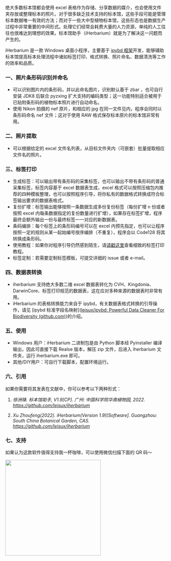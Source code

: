 绝大多数标本馆都会使用 excel 表格作为存储、分享数据的媒介，也会使用文件夹存放或整理标本的照片。对于很多缺乏技术支持的标本馆，这些手段可能是管理标本数据唯一有效的方法；而对于一些大中型植物标本馆，这些形态也是数据生产过程中非常重要的中间形式。处理它们经常会耗费大量的人力资源，单纯的人工往往也很难达到理想的效果。标本馆助手（iHerbarium）就是为了解决这一问题而产生的。

iHerbarium 是一款 Windows 桌面小程序，主要基于 [ipybd 框架](https://github.com/leisux/ipybd)开发，能够辅助标本馆提高标本处理流程中诸如标签打印、格式转换、照片命名、数据清洗等工作的效率和品质。

### 一、照片条形码识别并命名

- 可以识别图片内的条形码，并以此命名图片，识别默认基于 zbar ，也可自行安装 JDK8 后联合 pyzxing 扩大支持的编码类型；这一功能特别适合被用于已贴附条形码的植物标本照片进行自动命名。
- 使用 Nikon 拍摄的 nef 原片，和相应的 jpg 在同一文件见内，程序会同时以条形码命名 nef 文件；这对于使用 RAW 格式保存标本原片的标本馆非常有用。

### 二、照片提取

- 可以根据给定的 excel 文件名列表，从目标文件夹内（可嵌套）批量提取相应文件名的照片。

### 三、标签打印

- 生成标签：可以输出带有条形码的采集标签，也可以输出不带有条形码的普通采集标签，标签内容基于 excel 数据表生成，excel 格式可以按照压缩包内推荐的四种模板整理，也可以按照程序引导，将你私有的数据格式转换成符合标签输出要求的数据表格式。
- 复份扩增：标签输出能够按照一条数据生成多份复份标签（每份扩增 n 份或者按照 excel 内每条数据指定的复份数量进行扩增），如果存在标签扩增，程序最终会额外输出一份与最终标签一一对应的新数据表。
- 条码编排：每个标签上的条形码编号可以在 excel 内预先指定，也可以让程序按照一定的规则从某一起始编号按序编排（不重复），程序会以 Code128 将其转换成条形码。
- 使用教程：如果你对程序引导仍然感到陌生，请[请戳这里](https://mp.weixin.qq.com/s/h4G32OU6Sh8ko1t6_f87FA)查看细致的标签打印教程。
- 标签定制：若需要定制标签模板，可提交详细的 issue 或者 e-mail。

### 四、数据表转换

- iherbarium 支持绝大多数二维 excel 数据表转化为 CVH、Kingdonia、DarwinCore、标签打印规范的数据表，这在应对多种来源的数据表时非常有用。
- iHerbarium 的表格转换能力来自于 ipybd，有关数据表格式转换的引导操作，请见 [ipybd 标准字段名映射]([leisux/ipybd: Powerful Data Cleaner For Biodiversity (github.com)](https://github.com/leisux/ipybd#43-标准字段名映射引导))的介绍。

### 五、使用

- Windows 用户：iHerbarium 二进制包是由 Python 脚本经 Pyinstaller 编译输出，因此可直接下载 Realse 版本，解压 zip 文件，后进入 iherbarium 文件夹，运行 iherbarium.exe 即可。
- 其他/DIY用户：可自行下载脚本，配置环境运行。

### 六、引用

如果你需要将其发表在文献中，你可以参考以下两种形式：

1. *徐洲锋. 标本馆助手, V1.9[CP]. 广州: 中国科学院华南植物园, 2022. https://github.com/leisux/iherbarium*

2. *Xu Zhoufeng(2022). iHerbarium(Version 1.9)[Software]. Guangzhou: South China Botanical Garden, CAS. https://github.com/leisux/iherbarium*

### 七、支持

如果认为这款软件值得支持我一杯咖啡，可以使用微信扫描下面的 QR 码～

<img src="https://cloudfile.biotracks.cn/institutionLog/WeChat.png" width="300" />

